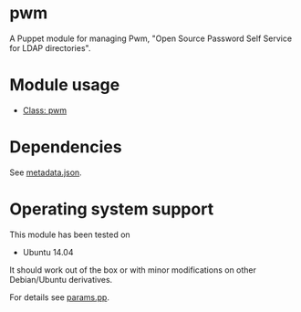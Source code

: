 # pwm

A Puppet module for managing Pwm, "Open Source Password Self Service for LDAP 
directories".

# Module usage

* [Class: pwm](manifests/init.pp)

# Dependencies

See [metadata.json](metadata.json).

# Operating system support

This module has been tested on

* Ubuntu 14.04

It should work out of the box or with minor modifications on other Debian/Ubuntu 
derivatives.

For details see [params.pp](manifests/params.pp).
